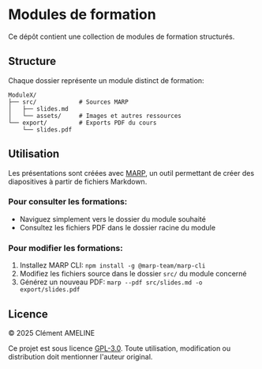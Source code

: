 # Modules de formation

Ce dépôt contient une collection de modules de formation structurés.

## Structure

Chaque dossier représente un module distinct de formation:
```
ModuleX/
├── src/            # Sources MARP
│   ├── slides.md
│   └── assets/     # Images et autres ressources
└── export/         # Exports PDF du cours
    └── slides.pdf
```

## Utilisation

Les présentations sont créées avec [MARP](https://marp.app/), un outil permettant de créer des diapositives à partir de fichiers Markdown.

### Pour consulter les formations:
- Naviguez simplement vers le dossier du module souhaité
- Consultez les fichiers PDF dans le dossier racine du module

### Pour modifier les formations:
1. Installez MARP CLI: `npm install -g @marp-team/marp-cli`
2. Modifiez les fichiers source dans le dossier `src/` du module concerné
3. Générez un nouveau PDF: `marp --pdf src/slides.md -o export/slides.pdf`

## Licence

© 2025 Clément AMELINE

Ce projet est sous licence [GPL-3.0](LICENSE). Toute utilisation, modification ou distribution doit mentionner l'auteur original.
